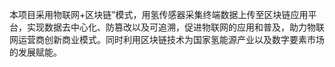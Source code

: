 本项目采用物联网+区块链”模式，用氢传感器采集终端数据上传至区块链应用平台，实现数据去中心化、防篡改以及可追溯，促进物联网的应用和普及，助力物联网运营商创新商业模式。同时利用区块链技术为国家氢能源产业以及数字要素市场的发展赋能。
